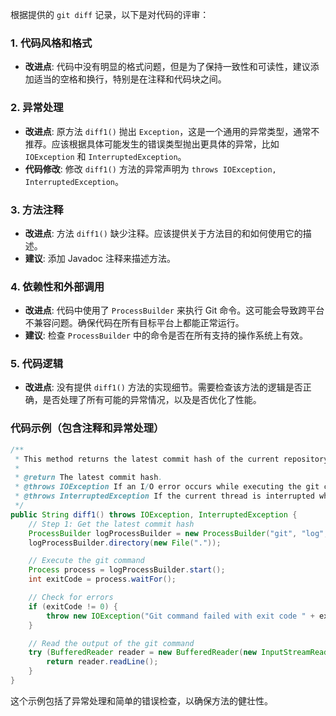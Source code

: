 根据提供的 `git diff` 记录，以下是对代码的评审：

### 1. 代码风格和格式

- **改进点**: 代码中没有明显的格式问题，但是为了保持一致性和可读性，建议添加适当的空格和换行，特别是在注释和代码块之间。

### 2. 异常处理

- **改进点**: 原方法 `diff1()` 抛出 `Exception`，这是一个通用的异常类型，通常不推荐。应该根据具体可能发生的错误类型抛出更具体的异常，比如 `IOException` 和 `InterruptedException`。
- **代码修改**: 修改 `diff1()` 方法的异常声明为 `throws IOException, InterruptedException`。

### 3. 方法注释

- **改进点**: 方法 `diff1()` 缺少注释。应该提供关于方法目的和如何使用它的描述。
- **建议**: 添加 Javadoc 注释来描述方法。

### 4. 依赖性和外部调用

- **改进点**: 代码中使用了 `ProcessBuilder` 来执行 Git 命令。这可能会导致跨平台不兼容问题。确保代码在所有目标平台上都能正常运行。
- **建议**: 检查 `ProcessBuilder` 中的命令是否在所有支持的操作系统上有效。

### 5. 代码逻辑

- **改进点**: 没有提供 `diff1()` 方法的实现细节。需要检查该方法的逻辑是否正确，是否处理了所有可能的异常情况，以及是否优化了性能。

### 代码示例（包含注释和异常处理）

```java
/**
 * This method returns the latest commit hash of the current repository.
 * 
 * @return The latest commit hash.
 * @throws IOException If an I/O error occurs while executing the git command.
 * @throws InterruptedException If the current thread is interrupted while waiting.
 */
public String diff1() throws IOException, InterruptedException {
    // Step 1: Get the latest commit hash
    ProcessBuilder logProcessBuilder = new ProcessBuilder("git", "log", "-1", "--pretty=format:%H");
    logProcessBuilder.directory(new File("."));

    // Execute the git command
    Process process = logProcessBuilder.start();
    int exitCode = process.waitFor();

    // Check for errors
    if (exitCode != 0) {
        throw new IOException("Git command failed with exit code " + exitCode);
    }

    // Read the output of the git command
    try (BufferedReader reader = new BufferedReader(new InputStreamReader(process.getInputStream()))) {
        return reader.readLine();
    }
}
```

这个示例包括了异常处理和简单的错误检查，以确保方法的健壮性。